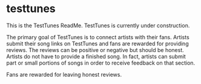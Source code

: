 # testtunes

This is the TestTunes ReadMe. TestTunes is currently under construction. 

The primary goal of TestTunes is to connect artists with their fans. Artists submit their song links on TestTunes and fans are rewarded for providing reviews. The reviews can be positive or negative but should be honest.  Artists do not have to provide a finished song. In fact, artists can submit part or small portions of songs in order to receive feedback on that section.  

Fans are rewarded for leaving honest reviews. 
